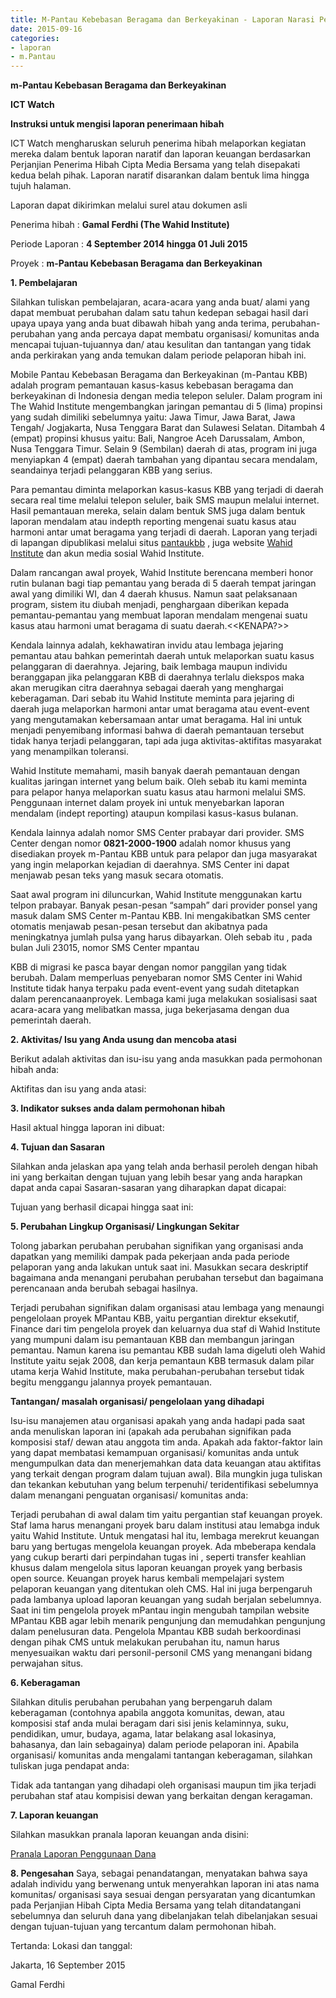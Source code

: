 ```yaml
---
title: M-Pantau Kebebasan Beragama dan Berkeyakinan - Laporan Narasi Pertanggung Jawaban Hibah Termin I
date: 2015-09-16 
categories:
- laporan
- m.Pantau
---
```


**m-Pantau Kebebasan Beragama dan Berkeyakinan**

**ICT Watch**

**Instruksi untuk mengisi laporan penerimaan hibah**

  ICT Watch mengharuskan seluruh penerima hibah melaporkan kegiatan mereka dalam bentuk laporan naratif dan laporan keuangan berdasarkan Perjanjian Penerima Hibah Cipta Media Bersama yang telah disepakati kedua belah pihak. Laporan naratif disarankan dalam bentuk lima hingga tujuh halaman.

  Laporan dapat dikirimkan melalui surel atau dokumen asli

Penerima hibah	:	**Gamal Ferdhi (The Wahid Institute)**

Periode Laporan	:	**4 September 2014 hingga 01 Juli 2015**

Proyek	        :	**m-Pantau Kebebasan Beragama dan Berkeyakinan** 

**1. Pembelajaran**

Silahkan tuliskan pembelajaran, acara-acara yang anda buat/ alami yang dapat membuat perubahan dalam satu tahun kedepan sebagai hasil dari upaya upaya yang anda buat dibawah hibah yang anda terima, perubahan-perubahan yang anda percaya dapat membatu organisasi/ komunitas anda mencapai tujuan-tujuannya dan/ atau kesulitan dan tantangan yang tidak anda perkirakan yang anda temukan dalam periode pelaporan hibah ini.

Mobile Pantau Kebebasan Beragama dan Berkeyakinan (m-Pantau KBB) adalah program pemantauan kasus-kasus kebebasan beragama dan berkeyakinan di Indonesia dengan media telepon seluler. Dalam program ini The Wahid Institute mengembangkan jaringan pemantau di 5 (lima) propinsi yang sudah dimiliki sebelumnya yaitu: Jawa Timur, Jawa Barat, Jawa Tengah/ Jogjakarta, Nusa Tenggara Barat dan Sulawesi Selatan. Ditambah 4 (empat) propinsi khusus yaitu: Bali, Nangroe Aceh Darussalam, Ambon, Nusa Tenggara Timur. Selain 9 (Sembilan) daerah di atas, program ini juga menyiapkan 4 (empat) daerah tambahan yang dipantau secara mendalam, seandainya terjadi pelanggaran KBB yang serius.

Para pemantau diminta melaporkan kasus-kasus KBB yang terjadi di daerah secara real time melalui telepon seluler, baik SMS maupun melalui internet. Hasil pemantauan mereka, selain dalam bentuk SMS juga dalam bentuk laporan mendalam atau indepth reporting mengenai suatu kasus atau harmoni antar umat beragama yang terjadi di daerah. Laporan yang terjadi di lapangan dipublikasi melalui situs [pantaukbb](http://www.pantaukbb.org/) , juga website [Wahid Institute](http://www.wahidinstitute.org/wi-id/indeks-berita/300-setelah-jawa-dan-ntt-m-pantau-kbb-disosialisasikan-di-aceh.html) dan akun media sosial Wahid Institute.

Dalam rancangan awal proyek, Wahid Institute berencana memberi honor rutin bulanan bagi tiap pemantau yang berada di 5 daerah tempat jaringan awal yang dimiliki WI, dan 4 daerah khusus. Namun saat pelaksanaan program, sistem itu diubah menjadi, penghargaan diberikan kepada pemantau-pemantau yang membuat laporan mendalam mengenai suatu kasus atau harmoni umat beragama di suatu daerah.<<KENAPA?>>

Kendala lainnya adalah, kekhawatiran invidu atau lembaga jejaring pemantau atau bahkan pemerintah daerah untuk melaporkan suatu kasus pelanggaran di daerahnya. Jejaring, baik lembaga maupun individu beranggapan jika pelanggaran KBB di daerahnya terlalu diekspos maka akan merugikan citra daerahnya sebagai daerah yang menghargai keberagaman. Dari sebab itu Wahid Institute meminta para jejaring di daerah juga melaporkan harmoni antar umat beragama atau event-event yang mengutamakan kebersamaan antar umat beragama. Hal ini untuk menjadi penyemibang informasi bahwa di daerah pemantauan tersebut tidak hanya terjadi pelanggaran, tapi ada juga aktivitas-aktifitas masyarakat yang menampilkan toleransi.

Wahid Institute memahami, masih banyak daerah pemantauan dengan kualitas jaringan internet yang belum baik. Oleh sebab itu kami meminta para pelapor hanya melaporkan suatu kasus atau harmoni melalui SMS. Penggunaan internet dalam proyek ini untuk menyebarkan laporan mendalam (indept reporting) ataupun kompilasi kasus-kasus bulanan.

Kendala lainnya adalah nomor SMS Center prabayar dari provider. SMS Center dengan nomor **0821-2000-1900** adalah nomor khusus yang disediakan proyek m-Pantau KBB untuk para pelapor dan juga masyarakat yang ingin melaporkan kejadian di daerahnya. SMS Center ini dapat menjawab pesan teks yang masuk secara otomatis.

Saat awal program ini diluncurkan, Wahid Institute menggunakan kartu telpon prabayar. Banyak pesan-pesan “sampah” dari provider ponsel yang masuk dalam SMS Center m-Pantau KBB. Ini mengakibatkan SMS center otomatis menjawab pesan-pesan tersebut dan akibatnya pada meningkatnya jumlah pulsa yang harus dibayarkan. Oleh sebab itu , pada bulan Juli 23015, nomor SMS Center mpantau

KBB di migrasi ke pasca bayar dengan nomor panggilan yang tidak berubah. Dalam memperluas penyebaran nomor SMS Center ini Wahid Institute tidak hanya terpaku pada event-event yang sudah ditetapkan dalam perencanaanproyek. Lembaga kami juga melakukan sosialisasi saat acara-acara yang melibatkan massa, juga bekerjasama dengan dua pemerintah daerah.

**2. Aktivitas/ Isu yang Anda usung dan mencoba atasi**

Berikut adalah aktivitas dan isu-isu yang anda masukkan pada permohonan hibah anda:


Aktifitas dan isu yang anda atasi:


**3. Indikator sukses anda dalam permohonan hibah**


Hasil aktual hingga laporan ini dibuat:

**4. Tujuan dan Sasaran**

Silahkan anda jelaskan apa yang telah anda berhasil peroleh dengan hibah ini yang berkaitan dengan tujuan yang lebih besar yang anda harapkan dapat anda capai Sasaran-sasaran yang diharapkan dapat dicapai:

Tujuan yang berhasil dicapai hingga saat ini:

**5. Perubahan Lingkup Organisasi/ Lingkungan Sekitar**

Tolong jabarkan perubahan perubahan signifikan yang organisasi anda dapatkan yang memiliki dampak pada pekerjaan anda pada periode pelaporan yang anda lakukan untuk saat ini. Masukkan secara deskriptif bagaimana anda menangani perubahan perubahan tersebut dan bagaimana perencanaan anda berubah sebagai hasilnya.

Terjadi perubahan signifikan dalam organisasi atau lembaga yang menaungi pengelolaan proyek MPantau KBB, yaitu pergantian direktur eksekutif, Finance dari tim pengelola proyek dan keluarnya dua staf di Wahid Institute yang mumpuni dalam isu pemantauan KBB dan membangun jaringan pemantau. Namun karena isu pemantau KBB sudah lama digeluti oleh Wahid Institute yaitu sejak 2008, dan kerja pemantaun KBB termasuk dalam pilar utama kerja Wahid Institute, maka perubahan-perubahan tersebut tidak begitu menggangu jalannya proyek pemantauan.

**Tantangan/ masalah organisasi/ pengelolaan yang dihadapi**

Isu-isu manajemen atau organisasi apakah yang anda hadapi pada saat anda menuliskan laporan ini (apakah ada perubahan signifikan pada komposisi staf/ dewan atau anggota tim anda. Apakah ada faktor-faktor lain yang dapat membatasi kemampuan organisasi/ komunitas anda untuk mengumpulkan data dan menerjemahkan data data keuangan atau aktifitas yang terkait dengan program dalam tujuan awal). Bila mungkin juga tuliskan dan tekankan kebutuhan yang belum terpenuhi/ teridentifikasi sebelumnya dalam menangani penguatan organisasi/ komunitas anda:

Terjadi perubahan di awal dalam tim yaitu pergantian staf keuangan proyek. Staf lama harus menangani proyek baru dalam institusi atau lemabga induk yaitu Wahid Institute. Untuk mengatasi hal itu, lembaga merekrut keuangan baru yang bertugas mengelola keuangan proyek. Ada mbeberapa kendala yang cukup berarti dari perpindahan tugas ini , seperti transfer keahlian khusus dalam mengelola situs laporan keuangan proyek yang berbasis open source. Keuangan proyek harus kembali mempelajari system pelaporan keuangan yang ditentukan oleh CMS. Hal ini juga berpengaruh pada lambanya upload laporan keuangan yang sudah berjalan sebelumnya.
Saat ini tim pengelola proyek mPantau ingin mengubah tampilan website MPantau KBB agar lebih menarik pengunjung dan memudahkan pengunjung dalam penelusuran data. Pengelola Mpantau KBB sudah berkoordinasi dengan pihak CMS untuk melakukan perubahan itu, namun harus menyesuaikan waktu dari personil-personil CMS yang menangani bidang perwajahan situs.

**6. Keberagaman**

Silahkan ditulis perubahan perubahan yang berpengaruh dalam keberagaman (contohnya apabila anggota komunitas, dewan, atau komposisi staf anda mulai beragam dari sisi jenis kelaminnya, suku, pendidikan, umur, budaya, agama, latar belakang asal lokasinya, bahasanya, dan lain sebagainya) dalam periode pelaporan ini. Apabila organisasi/ komunitas anda mengalami tantangan keberagaman, silahkan tuliskan juga pendapat anda:

Tidak ada tantangan yang dihadapi oleh organisasi maupun tim jika terjadi perubahan staf atau kompisisi dewan yang berkaitan dengan keragaman.

**7. Laporan keuangan**

  Silahkan masukkan pranala laporan keuangan anda disini:

[Pranala Laporan Penggunaan Dana](http://wiki.ciptamedia.org/wiki/M-Pantau_Kebebasan_Beragama_dan_Berkeyakinan/Laporan_Penggunaan_Dana)

**8. Pengesahan**
Saya, sebagai penandatangan, menyatakan bahwa saya adalah individu yang berwenang untuk menyerahkan laporan ini atas nama komunitas/ organisasi saya sesuai dengan persyaratan yang dicantumkan pada Perjanjian Hibah Cipta Media Bersama yang telah ditandatangani sebelumnya dan seluruh dana yang dibelanjakan telah dibelanjakan sesuai dengan tujuan-tujuan yang tercantum dalam permohonan hibah.

Tertanda: Lokasi dan tanggal:

Jakarta, 16 September 2015


Gamal Ferdhi
